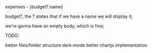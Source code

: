 

<div>expenses - {budget?.name} </div>

budget?, the ? states that if we have a name we will display it; 

we're gonna have an empty body, which is fine; 

TODO: 

better files/folder structure
dark-mode
better chartjs implementation